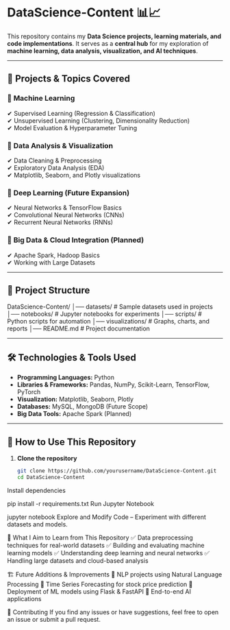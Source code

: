 # DataScience-Content 📊📈  

This repository contains my **Data Science projects, learning materials, and code implementations**. It serves as a **central hub** for my exploration of **machine learning, data analysis, visualization, and AI techniques**.  

---

## 📌 **Projects & Topics Covered**  

### 🔹 **Machine Learning**  
✔ Supervised Learning (Regression & Classification)  
✔ Unsupervised Learning (Clustering, Dimensionality Reduction)  
✔ Model Evaluation & Hyperparameter Tuning  

### 🔹 **Data Analysis & Visualization**  
✔ Data Cleaning & Preprocessing  
✔ Exploratory Data Analysis (EDA)  
✔ Matplotlib, Seaborn, and Plotly visualizations  

### 🔹 **Deep Learning (Future Expansion)**  
✔ Neural Networks & TensorFlow Basics  
✔ Convolutional Neural Networks (CNNs)  
✔ Recurrent Neural Networks (RNNs)  

### 🔹 **Big Data & Cloud Integration (Planned)**  
✔ Apache Spark, Hadoop Basics  
✔ Working with Large Datasets  

---

## 📂 **Project Structure**  

DataScience-Content/ │── datasets/ # Sample datasets used in projects
│── notebooks/ # Jupyter notebooks for experiments
│── scripts/ # Python scripts for automation
│── visualizations/ # Graphs, charts, and reports
│── README.md # Project documentation



---

## 🛠 **Technologies & Tools Used**  

- **Programming Languages:** Python  
- **Libraries & Frameworks:** Pandas, NumPy, Scikit-Learn, TensorFlow, PyTorch  
- **Visualization:** Matplotlib, Seaborn, Plotly  
- **Databases:** MySQL, MongoDB (Future Scope)  
- **Big Data Tools:** Apache Spark (Planned)  

---

## 🚀 **How to Use This Repository**  

1. **Clone the repository**  
   ```sh
   git clone https://github.com/yourusername/DataScience-Content.git
   cd DataScience-Content

Install dependencies


pip install -r requirements.txt
Run Jupyter Notebook


jupyter notebook
Explore and Modify Code – Experiment with different datasets and models.

🎯 What I Aim to Learn from This Repository
✅ Data preprocessing techniques for real-world datasets
✅ Building and evaluating machine learning models
✅ Understanding deep learning and neural networks
✅ Handling large datasets and cloud-based analysis

🏗️ Future Additions & Improvements
🔹 NLP projects using Natural Language Processing
🔹 Time Series Forecasting for stock price prediction
🔹 Deployment of ML models using Flask & FastAPI
🔹 End-to-end AI applications

📢 Contributing
If you find any issues or have suggestions, feel free to open an issue or submit a pull request.

